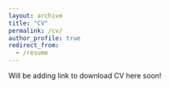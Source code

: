 ```yaml
---
layout: archive
title: "CV"
permalink: /cv/
author_profile: true
redirect_from:
  - /resume
---
```


Will be adding link to download CV here soon!
